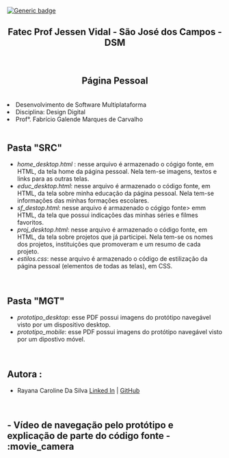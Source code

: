[![Generic badge](https://img.shields.io/badge/STATUS%20DA%20PAGINA%20PESSOAL-EM%20DESENVOLVIMENTO-orange)](https://shields.io/)

<h2 text align="center">Fatec Prof Jessen Vidal - São José dos Campos - DSM</h2>
 
 <br>

<h2 text align="center">Página Pessoal</h2>

<br>

  <li> Desenvolvimento de Software Multiplataforma </li>
  <li> Disciplina: Design Digital</li>
  <li> Prof°. Fabrício Galende Marques de Carvalho</li>

<br>


## Pasta "SRC"  
* *home_desktop.html* : nesse arquivo é armazenado o cógigo fonte, em HTML, da tela home da página pessoal. Nela tem-se imagens, textos e links para as outras telas.</li>
* *educ_desktop.html*: nesse arquivo é armazenado o código fonte, em HTML, da tela sobre minha educação da página pessoal. Nela tem-se informações das minhas formações escolares.</a>
* *sf_destop.html*: nesse arquivo é armazenado o cógigo fonte> emm HTML, da tela que possui indicações das minhas séries e filmes favoritos.</a>
* *proj_desktop.html*: nesse arquivo é armazenado o código fonte, em HTML, da tela sobre projetos que já participei. Nela tem-se os nomes dos projetos, instituições que promoveram e um resumo de cada projeto.</a>
* *estilos.css*: nesse arquivo é armazenado o código de estilização da página pessoal (elementos de todas as telas), em CSS. 
<br />

##  Pasta "MGT"
* *prototipo_desktop*: esse PDF possui imagens do protótipo navegável visto por um dispositivo desktop. 
* *prototipo_mobile*: esse PDF possui imagens do protótipo navegável visto por um dipostivo móvel. 
		
<br />

## Autora :

* Rayana Caroline Da Silva [Linked In](https://www.linkedin.com/in/rayana-silva-3a9292195/) | [GitHub](https://github.com/raysilva02)

<br />

## - Vídeo de navegação pelo protótipo e explicação de parte do código fonte - :movie_camera

